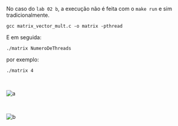 No caso do `lab 02 b`, a execução não é feita com o `make run` e sim tradicionalmente.

`gcc matrix_vector_mult.c -o matrix -pthread`

E em seguida:

`./matrix NumeroDeThreads`

por exemplo:

`./matrix 4`

<br>

![a](https://github.com/arthurdepina/computacao-paralela/assets/84559827/068a36bc-7e9b-487e-b16f-c5afee8bcc8a)

<br>

![b](https://github.com/arthurdepina/computacao-paralela/assets/84559827/46cc0fe8-5b9a-45cc-b5a7-b00c7b193d38)
